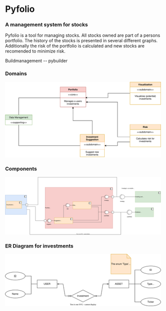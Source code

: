 # Pyfolio
### A management system for stocks

Pyfolio is a tool for managing stocks. All stocks owned are part of a persons portfolio. The history of the stocks is presented in
several different graphs. Additionally the risk of the portfolio is calculated and new stocks are recomended to minimize risk.

Buildmanagement -- pybuilder


### Domains

![Domains](UML/domains.drawio.svg)

### Components

![Components](UML/component.drawio.svg)

### ER Diagram for investments

![ER](UML/ER.drawio.svg)
